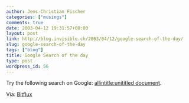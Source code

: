 ```yaml
---
author: Jens-Christian Fischer
categories: ["musings"]
comments: true
date: 2003-04-12 19:31:57+00:00
layout: post
link: http://blog.invisible.ch/2003/04/12/google-search-of-the-day/
slug: google-search-of-the-day
tags: ["blog"]
title: Google Search of the day
type: post
wordpress_id: 56
---
```


Try the following search on Google: [allintitle:unititled document](http://www.google.com/search?q=allintitle%3A+%22untitled+document%22).

Via: [Bitflux](http://blog.bitflux.ch/)
